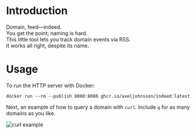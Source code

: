 # Introduction #

Domain, feed&mdash;indeed.  
You get the point; naming is hard.  
This little tool lets you track domain events via RSS.  
It works all right, despite its name.

# Usage #

To run the HTTP server with Docker:

```shell
docker run --rm --publish 8080:8080 ghcr.io/axeljohnsson/indeed:latest
```

Next, an example of how to query a domain with `curl`.
Include `q` for as many domains as you like.

![curl example](https://static.johnsson.dev/indeed/usage.png)
